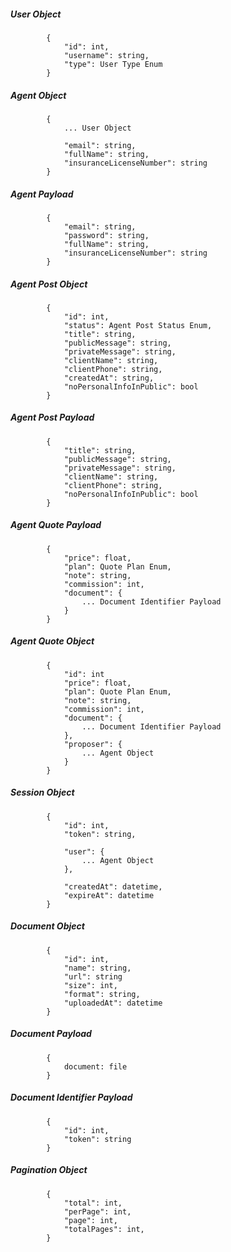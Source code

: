 ##### User Object

            {
                "id": int,
                "username": string,
                "type": User Type Enum
            }
            
            
##### Agent Object

            {
                ... User Object
           
                "email": string,
                "fullName": string,
                "insuranceLicenseNumber": string
            }


##### Agent Payload

            {                
                "email": string,
                "password": string,
                "fullName": string,
                "insuranceLicenseNumber": string
            }


##### Agent Post Object

            {
                "id": int,
                "status": Agent Post Status Enum,
                "title": string,
                "publicMessage": string,
                "privateMessage": string,
                "clientName": string,
                "clientPhone": string,
                "createdAt": string,
                "noPersonalInfoInPublic": bool
            }
            
##### Agent Post Payload

            {
                "title": string,
                "publicMessage": string,
                "privateMessage": string,
                "clientName": string,
                "clientPhone": string,
                "noPersonalInfoInPublic": bool
            }


##### Agent Quote Payload

            {
                "price": float,
                "plan": Quote Plan Enum,
                "note": string,
                "commission": int,
                "document": {
                    ... Document Identifier Payload
                }
            }
            
##### Agent Quote Object

            {
                "id": int
                "price": float,
                "plan": Quote Plan Enum,
                "note": string,
                "commission": int,
                "document": {
                    ... Document Identifier Payload
                },
                "proposer": {
                    ... Agent Object
                }
            }


##### Session Object

            {
                "id": int,
                "token": string,
                
                "user": {
                    ... Agent Object
                },
                
                "createdAt": datetime,
                "expireAt": datetime
            }

##### Document Object

            {
                "id": int,
                "name": string,
                "url": string
                "size": int,
                "format": string,
                "uploadedAt": datetime
            }

##### Document Payload

            {
                document: file
            }

##### Document Identifier Payload

            {
                "id": int,
                "token": string
            }
            
##### Pagination Object

            {
                "total": int,
                "perPage": int,
                "page": int,
                "totalPages": int,
            }